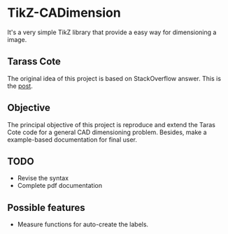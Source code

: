 TikZ-CADimension
================

It's a very simple TikZ library that provide a easy way for dimensioning a image.

## Tarass Cote
The original idea of this project is based on StackOverflow answer. This is the [post](http://tex.stackexchange.com/questions/14901/dimensioning-of-a-technical-drawing-in-tikz).

## Objective
The principal objective of this project is reproduce and extend the Taras Cote code for a general CAD dimensioning problem. Besides, make a example-based documentation for final user.

## TODO
- Revise the syntax
- Complete pdf documentation

## Possible features
- Measure functions for auto-create the labels.
